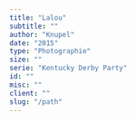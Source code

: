 ```yaml
---
title: "Lalou"
subtitle: ""
author: "Knupel"
date: "2015"
type: "Photographie"
size: ""
serie: "Kentucky Derby Party"
id: ""
misc: ""
client: ""
slug: "/path"
---
```


